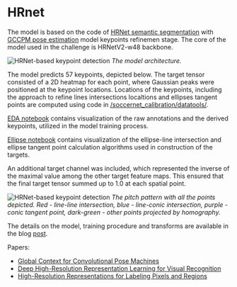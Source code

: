 # HRnet

The model is based on the code of [HRNet semantic segmentation](https://github.com/HRNet/HRNet-Semantic-Segmentation/tree/HRNet-OCR) with [GCCPM pose estimation](https://github.com/Daniil-Osokin/gccpm-look-into-person-cvpr19.pytorch/) model keypoints refinemen stage. The core of the model used in the challenge is HRNetV2-w48 backbone.

![HRNet-based keypoint detection](/readme_img/hrnet_architecture.jpg)
_The model architecture._

The model predicts 57 keypoints, depicted below. The target tensor consisted of a 2D heatmap for each point, where Gaussian peaks were positioned at the keypoint locations. Locations of the keypoints, including the approach to refine lines intersections localtions and ellipses tangent points are computed using code in [/soccernet_calibration/datatools/](/soccernet_calibration/datatools/).

[EDA notebook](/notebooks/EDA.ipynb) contains visualization of the raw annotations and the derived keypoints, utilized in the model training process.

[Ellipse notebook](/notebooks/ellipse.ipynb) contains visualization of the ellipse-line intersection and ellipse tangent point calculation algorithms used in construction of the targets.

An additional target channel was included, which represented the inverse of the maximal value among the other target feature maps. This ensured that the final target tensor summed up to 1.0 at each spatial point.

![HRNet-based keypoint detection](/readme_img/pitch_pattern.jpg)
_The pitch pattern with all the points depicted. Red - line-line intersection, blue - line-conic intersection, purple - conic tangent point, dark-green - other points projected by homography._

The details on the model, training procedure and transforms are available in the blog [post](https://nikolasent.github.io/deeplearning/computervision/2023/06/20/SoccerNet-Camera-Calibration-2023.html).

Papers:
* [Global Context for Convolutional Pose Machines](https://arxiv.org/pdf/1906.04104.pdf)
* [Deep High-Resolution Representation Learning for Visual Recognition](https://arxiv.org/pdf/1908.07919.pdf)
* [High-Resolution Representations for Labeling Pixels and Regions](https://arxiv.org/pdf/1904.04514.pdf)